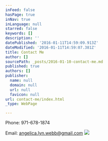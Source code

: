 ```yaml
---
inFeed: false
hasPage: true
inNav: true
inLanguage: null
starred: false
keywords: []
description: ''
datePublished: '2016-01-11T14:59:09.913Z'
dateModified: '2016-01-11T14:59:07.381Z'
title: Contact Me
author: []
sourcePath: _posts/2016-01-10-contact-me.md
published: true
authors: []
publisher:
  name: null
  domain: null
  url: null
  favicon: null
url: contact-me/index.html
_type: WebPage

---
```

Phone: 971-678-1874

Email: [angelica.lyn.webb@gmail.com][0]
![](https://the-grid-user-content.s3-us-west-2.amazonaws.com/0f93c8c7-eab2-4c3e-91c3-d7ac485d7531.png)

[0]: mailto:angelica.lyn.webb@gmail.com
